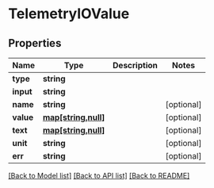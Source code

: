 # TelemetryIOValue

## Properties
Name | Type | Description | Notes
------------ | ------------- | ------------- | -------------
**type** | **string** |  | 
**input** | **string** |  | 
**name** | **string** |  | [optional] 
**value** | [**map[string,null]**](.md) |  | [optional] 
**text** | [**map[string,null]**](.md) |  | [optional] 
**unit** | **string** |  | [optional] 
**err** | **string** |  | [optional] 

[[Back to Model list]](../README.md#documentation-for-models) [[Back to API list]](../README.md#documentation-for-api-endpoints) [[Back to README]](../README.md)


